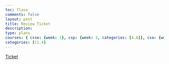 ```yaml
---
toc: flase
comments: false
layout: post
title: Review Ticket
description:
type: plans
courses: { csse: {week: 1}, csp: {week: 3, categories: [4.A]}, csa: {week: 0} }
categories: [C1.4]
---
```


[Ticket](https://github.com/TimoA35/studentrepo/issues/9#issue-1886990939)